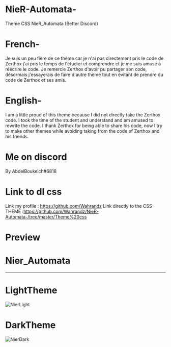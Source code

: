 # NieR-Automata-
Theme CSS NieR_Automata (Better Discord)

# French-
Je suis un peu fière de ce thème car je n'ai pas directement pris le code de Zerthox j'ai pris le temps de l'étudier et 
comprendre et je me suis amusé à réécrire le code.
Je remercie Zerthox d'avoir pu partager son code, désormais j'essayerais de faire d'autre thème tout en évitant de prendre 
du code de Zerthox et ses amis. 

# English-
I am a little proud of this theme because I did not directly take the Zerthox code.
I took the time of the student and understand and am amused to rewrite the code.
I thank Zerthox for being able to share his code, now I try to make other themes while avoiding taking from the code of Zerthox and his friends.

# Me on discord
By AbdelBoukelch#6818
# Link to dl css
Link my profile : https://github.com/Wahrandz
Link directly to the CSS THEME :https://github.com/Wahrandz/NieR-Automata-/tree/master/Theme%20css

# Preview
# Nier_Automata
__________________________________________________________________________________________________________
# LightTheme
<img src="https://raw.githubusercontent.com/Wahrandz/NieR-Automata-/master/Screenshots/Light%20theme.png" alt="NierLight" style="max-width:100%;">

# DarkTheme
<img src="https://raw.githubusercontent.com/Wahrandz/NieR-Automata-/master/Screenshots/Dark%20Theme%20Nier.png" alt="NierDark" style="max-width:100%;">
